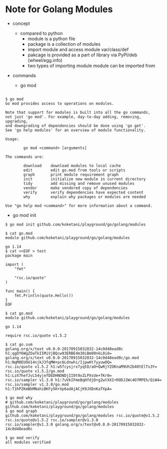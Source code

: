 # Note for Golang Modules

* concept
  * compared to python
    * module is a python file
    * package is a collection of modules
    * import module and access module var/class/def
    * pakcage is provided as a part of library via PyPI/deb (wheel/egg.info)
    * two types of importing module module can be imported from 

* commands

  * go mod 
```shell-session

$ go mod
Go mod provides access to operations on modules.

Note that support for modules is built into all the go commands,
not just 'go mod'. For example, day-to-day adding, removing, upgrading,
and downgrading of dependencies should be done using 'go get'.
See 'go help modules' for an overview of module functionality.

Usage:

        go mod <command> [arguments]

The commands are:

        download    download modules to local cache
        edit        edit go.mod from tools or scripts
        graph       print module requirement graph
        init        initialize new module in current directory
        tidy        add missing and remove unused modules
        vendor      make vendored copy of dependencies
        verify      verify dependencies have expected content
        why         explain why packages or modules are needed

Use "go help mod <command>" for more information about a command.
```

  * go mod init

```shell-session
$ go mod init github.com/koketani/playground/go/golang/modules

$ cat go.mod
module github.com/koketani/playground/go/golang/modules

go 1.14
$ cat <<EOF > test
package main

import (
	"fmt"

	"rsc.io/quote"
)

func main() {
	fmt.Println(quote.Hello())
}
EOF

$ cat go.mod
module github.com/koketani/playground/go/golang/modules

go 1.14

require rsc.io/quote v1.5.2

$ cat go.sum
golang.org/x/text v0.0.0-20170915032832-14c0d48ead0c h1:qgOY6WgZOaTkIIMiVjBQcw93ERBE4m30iBm00nkL0i8=
golang.org/x/text v0.0.0-20170915032832-14c0d48ead0c/go.mod h1:NqM8EUOU14njkJ3fqMW+pc6Ldnwhi/IjpwHt7yyuwOQ=
rsc.io/quote v1.5.2 h1:w5fcysjrx7yqtD/aO+QwRjYZOKnaM9Uh2b40tElTs3Y=
rsc.io/quote v1.5.2/go.mod h1:LzX7hefJvL54yjefDEDHNONDjII0t9xZLPXsUe+TKr0=
rsc.io/sampler v1.3.0 h1:7uVkIFmeBqHfdjD+gZwtXXI+RODJ2Wc4O7MPEh/QiW4=
rsc.io/sampler v1.3.0/go.mod h1:T1hPZKmBbMNahiBKFy5HrXp6adAjACjK9JXDnKaTXpA=

$ go mod why
# github.com/koketani/playground/go/golang/modules
github.com/koketani/playground/go/golang/modules
$ go mod graph
github.com/koketani/playground/go/golang/modules rsc.io/quote@v1.5.2
rsc.io/quote@v1.5.2 rsc.io/sampler@v1.3.0
rsc.io/sampler@v1.3.0 golang.org/x/text@v0.0.0-20170915032832-14c0d48ead0c

$ go mod verify
all modules verified
```


